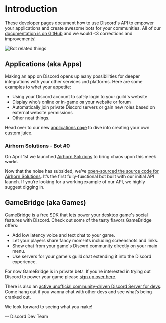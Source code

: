# Introduction

These developer pages document how to use Discord's API to empower your applications and create awesome bots for your
communities. All of our [documentation is on GitHub](https://github.com/hammerandchisel/discord-api-docs) and we would
<3 corrections and improvements!

![Bot related things](API_center.gif)


## Applications (aka Apps)

Making an app on Discord opens up many possibilities for deeper integrations with your other services and platforms.
Here are some examples to whet your appetite:

* Using your Discord account to safely login to your guild's website
* Display who’s online or in-game on your website or forum
* Automatically join private Discord servers or gain new roles based on external website permissions
* Other neat things.

Head over to our new [applications page](#MY_APPLICATIONS/top) to dive into creating your own custom juice.


### Airhorn Solutions - Bot #0

On April 1st we launched [Airhorn Solutions](https://airhorn.solutions) to bring chaos upon this meek world.

Now that the noise has subsided, we’ve [open-sourced the source code for Airhorn Solutions](https://github.com/hammerandchisel/airhornbot). It’s the first fully-functional bot built with our initial API launch. If you’re looking for a working example of our API, we highly suggest digging in.


## GameBridge (aka Games)

GameBridge is a free SDK that lets power your desktop game's social features with Discord. Check out some of the
tasty flavors GameBridge offers:

* Add low latency voice and text chat to your game.
* Let your players share fancy moments including screenshots and links.
* Show chat from your game's Discord community directly on your main menu.
* Use servers for your game's guild chat extending it into the Discord experience.

For now GameBridge is in private beta. If you're interested in trying out Discord to power your game please [sign up over here](https://discordapp.com/gamebridge).

There is also an [active unofficial community-driven Discord Server for devs](https://discord.gg/discord-api). Come hang out if you wanna chat with other devs and see what’s being cranked out.

We look forward to seeing what you make!

 -- Discord Dev Team
